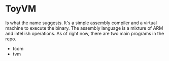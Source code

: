 # ToyVM

Is what the name suggests. It's a simple assembly compiler and a virtual machine to execute the binary. The assembly language is a mixture of ARM and intel ish operations. As of right now, there are two main programs in the repo.

* tcom
* tvm